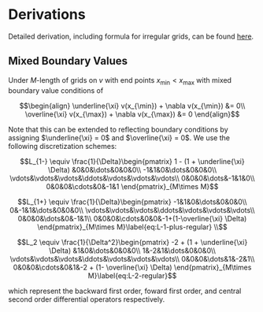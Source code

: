 Derivations
==========
Detailed derivation, including formula for irregular grids, can be found [here](../generated/discretized-differential-operator-derivation.pdf).

Mixed Boundary Values
----------
Under $M$-length of grids on $v$ with end points $x_{\min} < x_{\max}$ with mixed boundary value conditions of

```math
\begin{align}
\underline{\xi} v(x_{\min}) + \nabla v(x_{\min}) &= 0\\
\overline{\xi} v(x_{\max}) + \nabla v(x_{\max}) &= 0
\end{align}
```

Note that this can be extended to reflecting boundary conditions by assigning $\underline{\xi} = 0$ and $\overline{\xi} = 0$. We use the following discretization schemes:

```math
L_{1-} \equiv \frac{1}{\Delta}\begin{pmatrix}
1 - (1 + \underline{\xi} \Delta) &0&0&\dots&0&0&0\\
-1&1&0&\dots&0&0&0\\
\vdots&\vdots&\vdots&\ddots&\vdots&\vdots&\vdots\\
0&0&0&\dots&-1&1&0\\
0&0&0&\cdots&0&-1&1
\end{pmatrix}_{M\times M}
```

```math
L_{1+} \equiv \frac{1}{\Delta}\begin{pmatrix}
-1&1&0&\dots&0&0&0\\
0&-1&1&\dots&0&0&0\\
\vdots&\vdots&\vdots&\ddots&\vdots&\vdots&\vdots\\
0&0&0&\dots&0&-1&1\\
0&0&0&\cdots&0&0&-1+(1-\overline{\xi} \Delta)
\end{pmatrix}_{M\times M}\label{eq:L-1-plus-regular} \\
```

```math
L_2 \equiv \frac{1}{\Delta^2}\begin{pmatrix}
-2 + (1 + \underline{\xi} \Delta) &1&0&\dots&0&0&0\\
1&-2&1&\dots&0&0&0\\
\vdots&\vdots&\vdots&\ddots&\vdots&\vdots&\vdots\\
0&0&0&\dots&1&-2&1\\
0&0&0&\cdots&0&1&-2 + (1- \overline{\xi} \Delta)
\end{pmatrix}_{M\times M}\label{eq:L-2-regular}
```

which represent the backward first order, foward first order, and central second order differential operators respectively.
